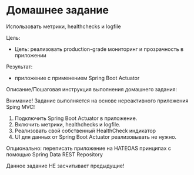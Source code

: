 # Домашнее задание

Использовать метрики, healthchecks и logfile

Цель:

* Цель: реализовать production-grade мониторинг и прозрачность в приложении

Результат: 
* приложение с применением Spring Boot Actuator

Описание/Пошаговая инструкция выполнения домашнего задания:

Внимание! Задание выполняется на основе нереактивного приложения Sping MVC!

1. Подключить Spring Boot Actuator в приложение.
2. Включить метрики, healthchecks и logfile.
3. Реализовать свой собственный HealthCheck индикатор
4. UI для данных от Spring Boot Actuator реализовывать не нужно.
    
Опционально: переписать приложение на HATEOAS принципах с помощью Spring Data REST Repository

Данное задание НЕ засчитывает предыдущие!
